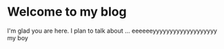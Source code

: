 # Welcome to my blog

I'm glad you are here. I plan to talk about ... eeeeeeyyyyyyyyyyyyyyyyyyy my boy
